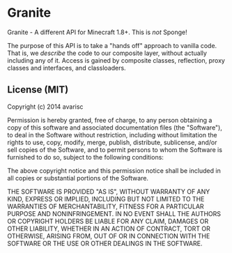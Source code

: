 Granite
======

Granite - A different API for Minecraft 1.8+.
This is _not_ Sponge!

The purpose of this API is to take a "hands off" approach to vanilla code.  
That is, we _describe_ the code to our composite layer, without actually including any of it.
Access is gained by composite classes, reflection, proxy classes and interfaces, and classloaders.

License (MIT)
-------
Copyright (c) 2014 avarisc

Permission is hereby granted, free of charge, to any person obtaining a copy
of this software and associated documentation files (the "Software"), to deal
in the Software without restriction, including without limitation the rights
to use, copy, modify, merge, publish, distribute, sublicense, and/or sell
copies of the Software, and to permit persons to whom the Software is
furnished to do so, subject to the following conditions:

The above copyright notice and this permission notice shall be included in
all copies or substantial portions of the Software.

THE SOFTWARE IS PROVIDED "AS IS", WITHOUT WARRANTY OF ANY KIND, EXPRESS OR
IMPLIED, INCLUDING BUT NOT LIMITED TO THE WARRANTIES OF MERCHANTABILITY,
FITNESS FOR A PARTICULAR PURPOSE AND NONINFRINGEMENT. IN NO EVENT SHALL THE
AUTHORS OR COPYRIGHT HOLDERS BE LIABLE FOR ANY CLAIM, DAMAGES OR OTHER
LIABILITY, WHETHER IN AN ACTION OF CONTRACT, TORT OR OTHERWISE, ARISING FROM,
OUT OF OR IN CONNECTION WITH THE SOFTWARE OR THE USE OR OTHER DEALINGS IN
THE SOFTWARE.